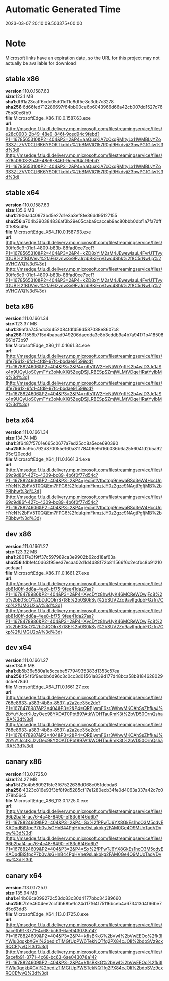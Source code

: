 # Automatic Generated Time
2023-03-07 20:10:09.503375+00:00

# Note
Microsoft links have an expiration date, so the URL for this project may not actually be available for download

## stable x86
**version**:110.0.1587.63  
**size**:123.1 MB  
**sha1**:df61a23caff6cdc05d01d11c8df5e8c3db7c3278  
**sha256**:6d66fed712286697f64bb00ce6b6043966d66a42cb007dd1527c7675b80e6fb9  
**file**:MicrosoftEdge_X86_110.0.1587.63.exe  
**url**:[http://msedge.f.tlu.dl.delivery.mp.microsoft.com/filestreamingservice/files/e28c0903-2b49-48e9-846f-9ced94c9febd?P1=1678565310&P2=404&P3=2&P4=aaQuaKiA7cOxgRMItyLx11WMBLyYZo3S3ZLZVV0CLI6K6YSOKTkdbIx%2bBMVlG157R0gI9HkdvjiZ3bwPGfGilw%3d%3d](http://msedge.f.tlu.dl.delivery.mp.microsoft.com/filestreamingservice/files/e28c0903-2b49-48e9-846f-9ced94c9febd?P1=1678565310&P2=404&P3=2&P4=aaQuaKiA7cOxgRMItyLx11WMBLyYZo3S3ZLZVV0CLI6K6YSOKTkdbIx%2bBMVlG157R0gI9HkdvjiZ3bwPGfGilw%3d%3d)  

## stable x64
**version**:110.0.1587.63  
**size**:135.6 MB  
**sha1**:2906ad40973bd5e27d1e3a3ef8fe36dd95127155  
**sha256**:a704b390384836af3b29e05caba9cacceb9ac80bbb0dbf1a7fa7dff0f588c49a  
**file**:MicrosoftEdge_X64_110.0.1587.63.exe  
**url**:[http://msedge.f.tlu.dl.delivery.mp.microsoft.com/filestreamingservice/files/30ffc6c9-01df-4809-b83b-88fad0ce7ecf?P1=1678565310&P2=404&P3=2&P4=kZD8xYIM2sM4JEwewlauL4FvrUTTvytOUB%2fBDVeiy%2faF6zynw3v9FyJrqbBKjEryGwo4Sbk%2f8C5rNwLp%2bVHGWQ%3d%3d](http://msedge.f.tlu.dl.delivery.mp.microsoft.com/filestreamingservice/files/30ffc6c9-01df-4809-b83b-88fad0ce7ecf?P1=1678565310&P2=404&P3=2&P4=kZD8xYIM2sM4JEwewlauL4FvrUTTvytOUB%2fBDVeiy%2faF6zynw3v9FyJrqbBKjEryGwo4Sbk%2f8C5rNwLp%2bVHGWQ%3d%3d)  

## beta x86
**version**:111.0.1661.34  
**size**:123.37 MB  
**sha1**:39af3a745adc3d452084fdf459d587038e8607c8  
**sha256**:11556b715d4babad949206dacdda3c8b3eddb9a4b7a94171b418508661d73b97  
**file**:MicrosoftEdge_X86_111.0.1661.34.exe  
**url**:[http://msedge.f.tlu.dl.delivery.mp.microsoft.com/filestreamingservice/files/4fe79612-6fc1-4fd9-97fc-bbdae91599cd?P1=1678824606&P2=404&P3=2&P4=nKs1fW2HeNtiWYgfl%2b4wID3Jc1JSx4n9UQyUoS0ymTYz3oMuXIQ5ZegDSjLRBESpSZmjWLMtVDqeHRatYyIbMg%3d%3d](http://msedge.f.tlu.dl.delivery.mp.microsoft.com/filestreamingservice/files/4fe79612-6fc1-4fd9-97fc-bbdae91599cd?P1=1678824606&P2=404&P3=2&P4=nKs1fW2HeNtiWYgfl%2b4wID3Jc1JSx4n9UQyUoS0ymTYz3oMuXIQ5ZegDSjLRBESpSZmjWLMtVDqeHRatYyIbMg%3d%3d)  

## beta x64
**version**:111.0.1661.34  
**size**:134.74 MB  
**sha1**:3f6487f5701e665c0677a7ed25cc8a5ece690390  
**sha256**:5c9bc792d870055e160a81178406e9d16b036b6a2556041d2b5a9205cf20ecdd  
**file**:MicrosoftEdge_X64_111.0.1661.34.exe  
**url**:[http://msedge.f.tlu.dl.delivery.mp.microsoft.com/filestreamingservice/files/69c9d86f-427c-4309-bc89-4b6f0f77d54c?P1=1678824606&P2=404&P3=2&P4=jec5ntVtbctpg9newaBSd3eW4HccUnHYcN%2bFV5T0QQEm7FPG6%2fduIqimFkmztJY0z2gzc9NAgtPgfjMB%2bPBbbw%3d%3d](http://msedge.f.tlu.dl.delivery.mp.microsoft.com/filestreamingservice/files/69c9d86f-427c-4309-bc89-4b6f0f77d54c?P1=1678824606&P2=404&P3=2&P4=jec5ntVtbctpg9newaBSd3eW4HccUnHYcN%2bFV5T0QQEm7FPG6%2fduIqimFkmztJY0z2gzc9NAgtPgfjMB%2bPBbbw%3d%3d)  

## dev x86
**version**:111.0.1661.27  
**size**:123.32 MB  
**sha1**:28017e3f9ff37c597989ca3e9902b62cd18af63a  
**sha256**:fdbfef40d63f95ee37ecaa02d1d4d88f72b811566f6c2ecfbc8b91210aedaaaf  
**file**:MicrosoftEdge_X86_111.0.1661.27.exe  
**url**:[http://msedge.f.tlu.dl.delivery.mp.microsoft.com/filestreamingservice/files/eb81d0ff-dd8a-4ee8-bf75-9fee41da27aa?P1=1678478986&P2=404&P3=2&P4=XycDYz8hwUyK46MCReWOwjFc8%2b%2bE03oO%2bDJQOIrrS7t8E%2b0S0kSvj%2bSUV2Zo9avlfgdpbFGzfn7Ckp%2fUMGU2oA%3d%3d](http://msedge.f.tlu.dl.delivery.mp.microsoft.com/filestreamingservice/files/eb81d0ff-dd8a-4ee8-bf75-9fee41da27aa?P1=1678478986&P2=404&P3=2&P4=XycDYz8hwUyK46MCReWOwjFc8%2b%2bE03oO%2bDJQOIrrS7t8E%2b0S0kSvj%2bSUV2Zo9avlfgdpbFGzfn7Ckp%2fUMGU2oA%3d%3d)  

## dev x64
**version**:111.0.1661.27  
**size**:134.9 MB  
**sha1**:db5b36e580a1e5ccabe57794935383d1353c57ea  
**sha256**:f54f6f9adbb6d96c3c0cc3d01561a839d177d48bca58b8184628029dc5ef78d0  
**file**:MicrosoftEdge_X64_111.0.1661.27.exe  
**url**:[http://msedge.f.tlu.dl.delivery.mp.microsoft.com/filestreamingservice/files/768e8633-a383-4b8b-8537-a2a2ee35e2de?P1=1678478987&P2=404&P3=2&P4=QRBjwmF6sr3WhwMKOAhSsZhfkaJ%2bYuYJcctKiJzyOec98YXOAT0Pbt897AtkWOHTauRmK3t%2bVD50OrnQshaiRA%3d%3d](http://msedge.f.tlu.dl.delivery.mp.microsoft.com/filestreamingservice/files/768e8633-a383-4b8b-8537-a2a2ee35e2de?P1=1678478987&P2=404&P3=2&P4=QRBjwmF6sr3WhwMKOAhSsZhfkaJ%2bYuYJcctKiJzyOec98YXOAT0Pbt897AtkWOHTauRmK3t%2bVD50OrnQshaiRA%3d%3d)  

## canary x86
**version**:113.0.1725.0  
**size**:124.27 MB  
**sha1**:5f21e4b5809215fe3f67522638d068c051dcbda6  
**sha256**:4323c816e93f3bf8f9d5285cf17e1280ecb34fe0d4063a337a42c7c0278b56c5  
**file**:MicrosoftEdge_X86_113.0.1725.0.exe  
**url**:[http://msedge.f.tlu.dl.delivery.mp.microsoft.com/filestreamingservice/files/96b2baf4-ac76-4c48-8490-ef83c6f46d6b?P1=1678824609&P2=404&P3=2&P4=Sx%2fPFwTJ6YX8GkEs1hcO3M5cdyEKADqdBjSfpcP7b0vJsGHnB44PgHVne9sLakbkg2FAM0Ge4O9MUoTadVDvpw%3d%3d](http://msedge.f.tlu.dl.delivery.mp.microsoft.com/filestreamingservice/files/96b2baf4-ac76-4c48-8490-ef83c6f46d6b?P1=1678824609&P2=404&P3=2&P4=Sx%2fPFwTJ6YX8GkEs1hcO3M5cdyEKADqdBjSfpcP7b0vJsGHnB44PgHVne9sLakbkg2FAM0Ge4O9MUoTadVDvpw%3d%3d)  

## canary x64
**version**:113.0.1725.0  
**size**:135.94 MB  
**sha1**:e14b06ca099272c53dc83c30d4177bbc34389660  
**sha256**:7b1e4604ee2ccfdb68be1c24d17f64175116bceb4a673413d4f66be7d5c63dd3  
**file**:MicrosoftEdge_X64_113.0.1725.0.exe  
**url**:[http://msedge.f.tlu.dl.delivery.mp.microsoft.com/filestreamingservice/files/5acefb91-3771-4c68-bc63-6ae043078a14?P1=1678824609&P2=404&P3=2&P4=kflsBKkG%2bVwI%2bVwEEOo%2fk3IYWlu0qgkbXGVl%2bedlzTiMGfUpPW6TekNQTfg2PX84cJOIi%2bdoSVz9cxRQCEfyvQ%3d%3d](http://msedge.f.tlu.dl.delivery.mp.microsoft.com/filestreamingservice/files/5acefb91-3771-4c68-bc63-6ae043078a14?P1=1678824609&P2=404&P3=2&P4=kflsBKkG%2bVwI%2bVwEEOo%2fk3IYWlu0qgkbXGVl%2bedlzTiMGfUpPW6TekNQTfg2PX84cJOIi%2bdoSVz9cxRQCEfyvQ%3d%3d)  

